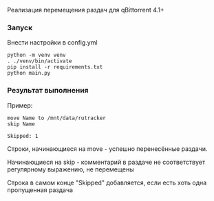 Реализация перемещения раздач для qBittorrent 4.1+

### Запуск

Внести настройки в config.yml

```commandline
python -m venv venv
. ./venv/bin/activate
pip install -r requirements.txt
python main.py
```

### Результат выполнения

Пример:
```
move Name to /mnt/data/rutracker
skip Name

Skipped: 1
```

Строки, начинающиеся на move - успешно перенесённые раздачи.

Начинающиеся на skip - комментарий в раздаче не соответствует регулярному выражению, не перемещены

Строка в самом конце "Skipped" добавляется, если есть хоть одна пропущенная раздача